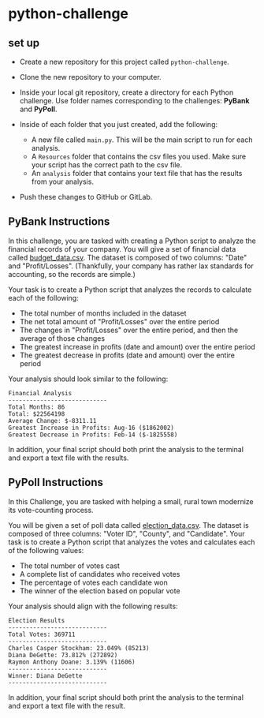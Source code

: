# python-challenge
## set up
* Create a new repository for this project called `python-challenge`.
* Clone the new repository to your computer.
* Inside your local git repository, create a directory for each Python challenge. Use folder names corresponding to the challenges: **PyBank** and **PyPoll**.
* Inside of each folder that you just created, add the following:

  * A new file called `main.py`. This will be the main script to run for each analysis. 
  * A `Resources` folder that contains the csv files you used. Make sure your script has the correct path to the csv file. 
  * An `analysis` folder that contains your text file that has the results from your analysis. 

* Push these changes to GitHub or GitLab.

## PyBank Instructions

In this challenge, you are tasked with creating a Python script to analyze the financial records of your company. You will give a set of financial data called [budget_data.csv](PyBank/Resources/budget_data.csv). The dataset is composed of two columns: "Date" and "Profit/Losses". (Thankfully, your company has rather lax standards for accounting, so the records are simple.)

Your task is to create a Python script that analyzes the records to calculate each of the following:

* The total number of months included in the dataset
* The net total amount of "Profit/Losses" over the entire period
* The changes in "Profit/Losses" over the entire period, and then the average of those changes
* The greatest increase in profits (date and amount) over the entire period
* The greatest decrease in profits (date and amount) over the entire period

Your analysis should look similar to the following:
```text
Financial Analysis
----------------------------
Total Months: 86
Total: $22564198
Average Change: $-8311.11
Greatest Increase in Profits: Aug-16 ($1862002)
Greatest Decrease in Profits: Feb-14 ($-1825558)
```
In addition, your final script should both print the analysis to the terminal and export a text file with the results.

## PyPoll Instructions

In this Challenge, you are tasked with helping a small, rural town modernize its vote-counting process. 

You will be given a set of poll data called [election_data.csv](PyPoll/Resources/election_data.csv). The dataset is composed of three columns: "Voter ID", "County", and "Candidate". Your task is to create a Python script that analyzes the votes and calculates each of the following values:

* The total number of votes cast
* A complete list of candidates who received votes
* The percentage of votes each candidate won
* The winner of the election based on popular vote

Your analysis should align with the following results:
```text
Election Results
----------------------------
Total Votes: 369711
----------------------------
Charles Casper Stockham: 23.049% (85213)
Diana DeGette: 73.812% (272892)
Raymon Anthony Doane: 3.139% (11606)
----------------------------
Winner: Diana DeGette
----------------------------
```
In addition, your final script should both print the analysis to the terminal and export a text file with the result.